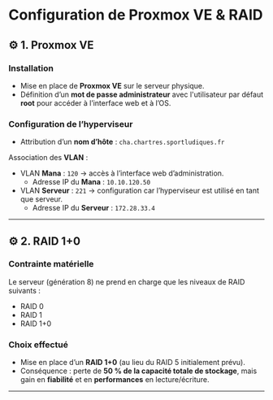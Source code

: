 # Configuration de Proxmox VE & RAID

## ⚙️ 1. Proxmox VE

### Installation

* Mise en place de **Proxmox VE** sur le serveur physique.
* Définition d’un **mot de passe administrateur** avec l'utilisateur par défaut **root** pour accéder à l’interface web et à l’OS.

### Configuration de l’hyperviseur

* Attribution d’un **nom d’hôte** :
  `cha.chartres.sportludiques.fr`
  
Association des **VLAN** :
* VLAN **Mana** : `120` → accès à l’interface web d’administration.
  * Adresse IP du **Mana** : `10.10.120.50`
* VLAN **Serveur** : `221` → configuration car l’hyperviseur est utilisé en tant que serveur.
  * Adresse IP du **Serveur** : `172.28.33.4`
---

## ⚙️ 2. RAID 1+0

### Contrainte matérielle

Le serveur (génération 8) ne prend en charge que les niveaux de RAID suivants :
* RAID 0
* RAID 1
* RAID 1+0

### Choix effectué

* Mise en place d’un **RAID 1+0** (au lieu du RAID 5 initialement prévu).
* Conséquence : perte de **50 % de la capacité totale de stockage**, mais gain en **fiabilité** et en **performances** en lecture/écriture.

---

